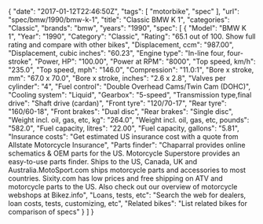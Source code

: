 {
    "date": "2017-01-12T22:46:50Z",
    "tags": [
        "motorbike",
        "spec"
    ],
    "url": "spec\/bmw\/1990\/bmw-k-1",
    "title": "Classic BMW K 1",
    "categories": "Classic",
    "brands": "bmw",
    "years": "1990",
    "spec": [
        {
            "Model": "BMW K 1",
            "Year": "1990",
            "Category": "Classic",
            "Rating": "65.1 out of 100. Show full rating and compare with other bikes",
            "Displacement, ccm": "987.00",
            "Displacement, cubic inches": "60.23",
            "Engine type": "In-line four, four-stroke",
            "Power, HP": "100.00",
            "Power at RPM": "8000",
            "Top speed, km\/h": "235.0",
            "Top speed, mph": "146.0",
            "Compression": "11.0:1",
            "Bore x stroke, mm": "67.0 x 70.0",
            "Bore x stroke, inches": "2.6 x 2.8",
            "Valves per cylinder": "4",
            "Fuel control": "Double Overhead Cams\/Twin Cam (DOHC)",
            "Cooling system": "Liquid",
            "Gearbox": "5-speed",
            "Transmission type,final drive": "Shaft drive (cardan)",
            "Front tyre": "120\/70-17",
            "Rear tyre": "160\/60-18",
            "Front brakes": "Dual disc",
            "Rear brakes": "Single disc",
            "Weight incl. oil, gas, etc, kg": "264.0",
            "Weight incl. oil, gas, etc, pounds": "582.0",
            "Fuel capacity, litres": "22.00",
            "Fuel capacity, gallons": "5.81",
            "Insurance costs": "Get estimated US insurance cost with a quote from Allstate Motorcycle Insurance",
            "Parts finder": "Chaparral provides online schematics & OEM parts for the US.   Motorcycle Superstore provides an easy-to-use parts finder. Ships to the US, Canada, UK and Australia.MotoSport.com ships motorcycle parts and accessories to most countries.    Sixity.com has low prices and free shipping on ATV and motorcycle parts to the US. Also check out our overview of motorcycle webshops at Bikez.info",
            "Loans, tests, etc": "Search the web for dealers, loan costs, tests, customizing, etc",
            "Related bikes": "List related bikes for comparison of specs"
        }
    ]
}